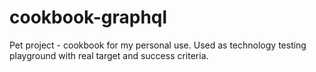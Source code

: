 # cookbook-graphql
Pet project - cookbook for my personal use. Used as technology testing playground with real target and success criteria.

